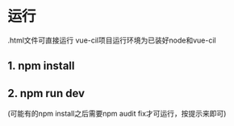 # 运行
.html文件可直接运行
vue-cil项目运行环境为已装好node和vue-cil
## 1. npm install
## 2. npm run dev
(可能有的npm install之后需要npm audit fix才可运行，按提示来即可)
